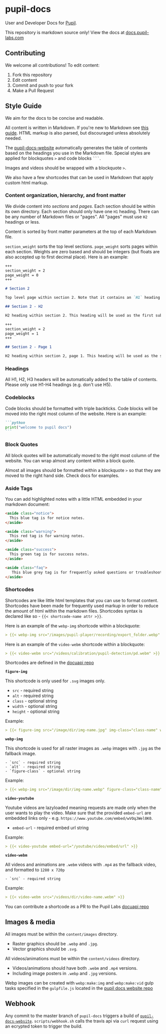 # pupil-docs

User and Developer Docs for [Pupil](https://github.com/pupil-labs/pupil).

This repository is markdown source only! View the docs at [docs.pupil-labs.com](https://docs.pupil-labs.com)

## Contributing

We welcome all contributions! To edit content:

1. Fork this repository
1. Edit content
1. Commit and push to your fork
1. Make a Pull Request

## Style Guide

We aim for the docs to be concise and readable.

All content is written in Markdown. If you're new to Markdown see [this guide](https://guides.github.com/features/mastering-markdown/ "Github - Mastering Markdown"). HTML markup is also parsed, but discouraged unless absolutely needed.

The [pupil-docs-website](https://github.com/pupil-labs/pupil-docs-website "pupil-docs-website") automatically generates the table of contents based on the headings you use in the Markdown file. Special styles are applied for blockquotes `>` and code blocks ` ``` `.

Images and videos should be wrapped with a blockquote `>`.

We also have a few shortcodes that can be used in Markdown that apply custom html markup.

### Content organization, hierarchy, and front matter

We divide content into *sections* and *pages*. Each section should be within its own directory. Each section should only have one `H1` heading. There can be any number of Markdown files or "pages". All "pages" must use `H2` headings or less.

Content is sorted by front matter parameters at the top of each Markdown file.

`section_weight` sorts the top level sections. `page_weight` sorts pages within each section. Weights are zero based and should be integers (but floats are also accepted up to first decimal place). Here is an example:


```markdown
+++
section_weight = 2
page_weight = 0
+++

# Section 2

Top level page within section 2. Note that it contains an `H1` heading. This heading will be used for the section in the TOC.

## Section 2 - H2

H2 heading within section 2. This heading will be used as the first sub-heading within this example section.

```


```markdown
+++
section_weight = 2
page_weight = 1
+++

## Section 2 - Page 1

H2 heading within section 2, page 1. This heading will be used as the second sub-heading within this example section.
```


### Headings

All H1, H2, H3 headers will be automatically added to the table of contents. Please only use H1-H4 headings (e.g. don't use H5).

### Codeblocks

Code blocks should be formatted with triple backticks. Code blocks will be moved into the right most column of the website. Here is an example:

````markdown
```python
print("welcome to pupil docs")
```
````

### Block Quotes

All block quotes will be automatically moved to the right most column of the website. You can wrap almost any content within a block quote.

Almost all images should be formatted within a blockquote `>` so that they are moved to the right hand side. Check docs for examples.

### Aside Tags

You can add highlighted notes with a little HTML embedded in your markdown document:

```html
<aside class="notice">
  This blue tag is for notice notes.
</aside>

<aside class="warning">
  This red tag is for warning notes.
</aside>

<aside class="success">
  This green tag is for success notes.
</aside>

<aside class="faq">
   This blue grey tag is for frequently asked questions or troubleshooting notes.
</aside>
```

### Shortcodes

Shortcodes are like little html templates that you can use to format content. Shortcodes have been made for frequently used markup in order to reduce the amount of html within the markdown files. Shortcodes syntax is declared like so - `{{< shortcode-name attr >}}`.

Here is an example of the `webp-img` shortcode within a blockquote:

```markdown
> {{< webp-img src="/images/pupil-player/recording/export_folder.webp" alt="Export folder" >}}
```
Here is an example of the `video-webm` shortcode within a blockquote:

```markdown
> {{< video-webm src="/videos/calibration/pupil-detection/pd.webm" >}}
```

Shortcodes are defined in the [docuapi repo](https://github.com/pupil-labs/docuapi/tree/master/layouts/shortcodes "pupil-labs/docuapi shortcodes")

**`figure-img`**

This shortcode is only used for `.svg` images only.

  - `src` - required string
  - `alt` - required string
  - `class` - optional string
  - `width` - optional string
  - `height` - optional string

Example:
```markdown
> {{< figure-img src="/image/dir/img-name.jpg" img-class="class-name" width="100%" alt="short image description" >}}
```

**`webp-img`**

This shortcode is used for all raster images as `.webp` images with `.jpg` as the fallback image.

	- `src` - required string
	- `alt` - required string
	- `figure-class` - optional string

Example:
```markdown
> {{< webp-img src="/image/dir/img-name.webp" figure-class="class-name" alt="short image description" >}}
```

**`video-youtube`**

Youtube videos are lazyloaded meaning requests are made only when the user wants to play the video. Make sure that the provided `embed-url` are embedded links only - e.g. `https://www.youtube.com/embed/wVOqJWel0K0`.

  - `embed-url` - required embed url string

Example:
```markdown
> {{< video-youtube embed-url="/youtube/video/embed/url" >}}
```

**`video-webm`**

All videos and animations are `.webm` videos with `.mp4` as the fallback video, and formatted to `1280 x 720p`

	- `src` - required string

Example:
```markdown
> {{< video-webm src="/videos/dir/video-name.webm" >}}
```

You can contribute a shortcode as a PR to the Pupil Labs [docuapi repo](https://github.com/pupil-labs/docuapi "pupil-labs/docuapi")

## Images & media

All images must be within the `content/images` directory.

- Raster graphics should be `.webp` and `.jpg`.
- Vector graphics should be `.svg`.

All videos/animations must be within the `content/videos` directory.

- Videos/animations should have both `.webm` and `.mp4` versions.
- Including image posters in `.webp` and `.jpg` versions.

Webp images can be created with `webp:make:img` and `webp:make:vid` gulp tasks specified in the `gulpfile.js` located in the [pupil docs website repo](https://github.com/pupiil-labs/pupl-docs-website "pupil-docs-website")  

## Webhook

Any commit to the master branch of `pupil-docs` triggers a build of [`pupil-docs-website`](https://github.com/pupil-labs/pupil-docs-website "pupil-docs-website"). `scripts/webhook.sh` calls the travis api via `curl` request using an ecrypted token to trigger the build.
